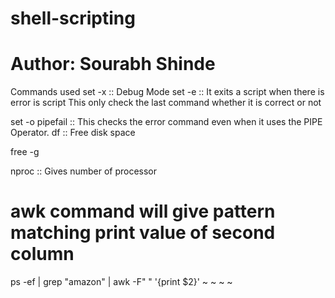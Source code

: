 # shell-scripting
# Author: Sourabh Shinde

Commands used 
set -x :: Debug Mode
set -e :: It exits a script when there is error is script
          This only check the last command whether it is correct or not 
          
set -o pipefail :: This checks the error command even when it uses the PIPE Operator. 
df :: Free disk space 

free -g

nproc  :: Gives number of processor 

# awk command will give pattern matching print value of second column
ps -ef | grep "amazon" | awk -F" " '{print $2}'
~
~
~
~
